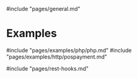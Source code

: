 #include "pages/general.md"

# Examples 
#include "pages/examples/php/php.md"
#include "pages/examples/http/pospayment.md"


#include "pages/rest-hooks.md"
